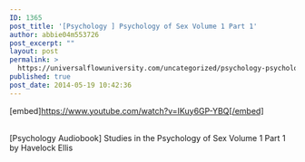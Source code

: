 ```yaml
---
ID: 1365
post_title: '[Psychology ] Psychology of Sex Volume 1 Part 1'
author: abbie04m553726
post_excerpt: ""
layout: post
permalink: >
  https://universalflowuniversity.com/uncategorized/psychology-psychology-of-sex-volume-1-part-1/
published: true
post_date: 2014-05-19 10:42:36
---
```

[embed]https://www.youtube.com/watch?v=IKuy6GP-YBQ[/embed]</br></br>
<p>[Psychology Audiobook] Studies in the Psychology of Sex Volume 1 Part 1 by Havelock Ellis</p>